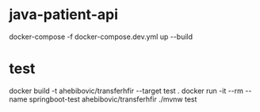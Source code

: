 # java-patient-api

docker-compose -f docker-compose.dev.yml up --build

# test

docker build -t ahebibovic/transferhfir --target test .
docker run -it --rm --name springboot-test ahebibovic/transferhfir ./mvnw test